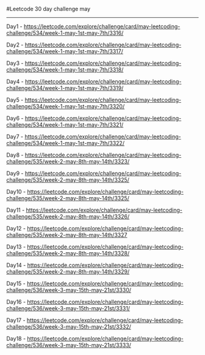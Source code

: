 #Leetcode 30 day challenge may

---
Day1 - https://leetcode.com/explore/challenge/card/may-leetcoding-challenge/534/week-1-may-1st-may-7th/3316/

Day2 - https://leetcode.com/explore/challenge/card/may-leetcoding-challenge/534/week-1-may-1st-may-7th/3317/

Day3 - https://leetcode.com/explore/challenge/card/may-leetcoding-challenge/534/week-1-may-1st-may-7th/3318/

Day4 - https://leetcode.com/explore/challenge/card/may-leetcoding-challenge/534/week-1-may-1st-may-7th/3319/

Day5 - https://leetcode.com/explore/challenge/card/may-leetcoding-challenge/534/week-1-may-1st-may-7th/3320/

Day6 - https://leetcode.com/explore/challenge/card/may-leetcoding-challenge/534/week-1-may-1st-may-7th/3321/

Day7 - https://leetcode.com/explore/challenge/card/may-leetcoding-challenge/534/week-1-may-1st-may-7th/3322/

Day8 - https://leetcode.com/explore/challenge/card/may-leetcoding-challenge/535/week-2-may-8th-may-14th/3323/

Day9 - https://leetcode.com/explore/challenge/card/may-leetcoding-challenge/535/week-2-may-8th-may-14th/3325/

Day10 - https://leetcode.com/explore/challenge/card/may-leetcoding-challenge/535/week-2-may-8th-may-14th/3325/

Day11 - https://leetcode.com/explore/challenge/card/may-leetcoding-challenge/535/week-2-may-8th-may-14th/3326/

Day12 - https://leetcode.com/explore/challenge/card/may-leetcoding-challenge/535/week-2-may-8th-may-14th/3327

Day13 - https://leetcode.com/explore/challenge/card/may-leetcoding-challenge/535/week-2-may-8th-may-14th/3328/

Day14 - https://leetcode.com/explore/challenge/card/may-leetcoding-challenge/535/week-2-may-8th-may-14th/3329/

Day15 - https://leetcode.com/explore/challenge/card/may-leetcoding-challenge/536/week-3-may-15th-may-21st/3330/

Day16 - https://leetcode.com/explore/challenge/card/may-leetcoding-challenge/536/week-3-may-15th-may-21st/3331/

Day17 - https://leetcode.com/explore/challenge/card/may-leetcoding-challenge/536/week-3-may-15th-may-21st/3332/

Day18 - https://leetcode.com/explore/challenge/card/may-leetcoding-challenge/536/week-3-may-15th-may-21st/3333/
